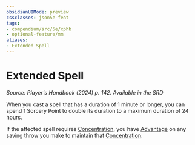 ```yaml
---
obsidianUIMode: preview
cssclasses: json5e-feat
tags:
- compendium/src/5e/xphb
- optional-feature/mm
aliases:
- Extended Spell
---
```

# Extended Spell
*Source: Player's Handbook (2024) p. 142. Available in the <span title='Systems Reference Document (5.2)'>SRD</span>*  

When you cast a spell that has a duration of 1 minute or longer, you can spend 1 Sorcery Point to double its duration to a maximum duration of 24 hours.

If the affected spell requires [Concentration](conditions.md#Concentration), you have [Advantage](/3-Mechanics/CLI/variant-rules/advantage-xphb.md) on any saving throw you make to maintain that [Concentration](conditions.md#Concentration).